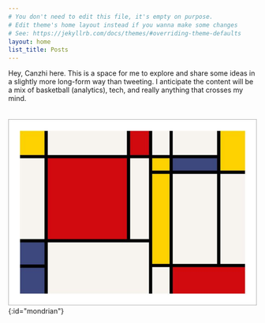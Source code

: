 ```yaml
---
# You don't need to edit this file, it's empty on purpose.
# Edit theme's home layout instead if you wanna make some changes
# See: https://jekyllrb.com/docs/themes/#overriding-theme-defaults
layout: home
list_title: Posts
---
```


Hey, Canzhi here. This is a space for me to explore and share some ideas in a slightly more long-form way than tweeting. I anticipate the content will be a mix of basketball (analytics), tech, and really anything that crosses my mind.  
<br><br>
![lil-something](/assets/img/mondrian.jpg){:id="mondrian"}  
<br><br>
